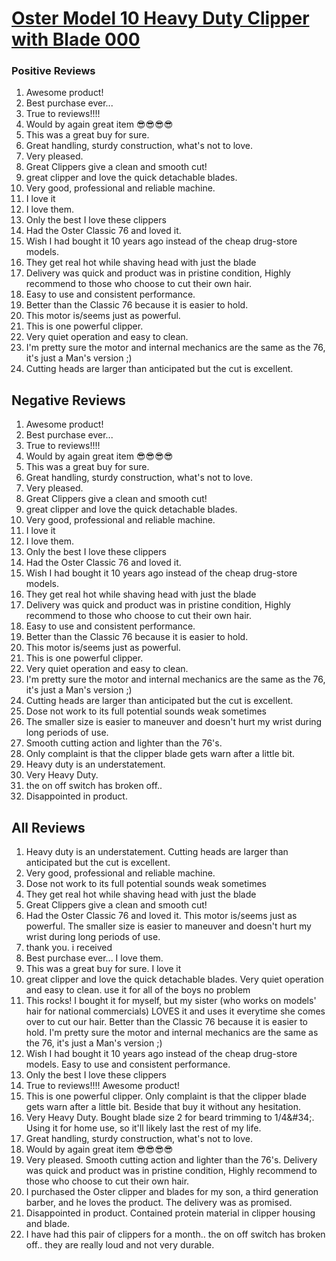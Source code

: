# [Oster Model 10 Heavy Duty Clipper with Blade 000](https://products.checkmycream.com/products/Oster-Model-10-Heavy-Duty-Clipper-with-Blade-000.html)

### Positive Reviews

<ol>
      <li>Awesome product!</li>
      <li>Best purchase ever...</li>
      <li>True to reviews!!!!</li>
      <li>Would by again great item 😎😎😎😎</li>
      <li>This was a great buy for sure.</li>
      <li>Great handling, sturdy construction, what&#x27;s not to love.</li>
      <li>Very pleased.</li>
      <li>Great Clippers give a clean and smooth cut!</li>
      <li>great clipper and love the quick detachable blades.</li>
      <li>Very good, professional and reliable machine.</li>
      <li>I love it</li>
      <li>I love them.</li>
      <li>Only the best I love these clippers</li>
      <li>Had the Oster Classic 76 and loved it.  </li>
      <li>Wish I had bought it 10 years ago instead of the cheap drug-store models.  </li>
      <li>They get real hot while shaving head with just the blade</li>
      <li>Delivery was quick and product was in pristine condition, Highly recommend to those who choose to cut their own hair.</li>
      <li>Easy to use and consistent performance.</li>
      <li>Better than the Classic 76 because it is easier to hold.</li>
      <li>This motor is/seems just as powerful.  </li>
      <li>This is one powerful clipper.</li>
      <li>Very quiet operation and easy to clean.  </li>
      <li>I&#x27;m pretty sure the motor and internal mechanics are the same as the 76, it&#x27;s just a Man&#x27;s version ;)</li>
      <li>Cutting heads are larger than anticipated but the cut is excellent.</li>
</ol>


<h2>Negative Reviews</h2>
<ol>
<li> Awesome product!</li>
<li> Best purchase ever...</li>
<li> True to reviews!!!!</li>
<li> Would by again great item 😎😎😎😎</li>
<li> This was a great buy for sure.</li>
<li> Great handling, sturdy construction, what&#x27;s not to love.</li>
<li> Very pleased.</li>
<li> Great Clippers give a clean and smooth cut!</li>
<li> great clipper and love the quick detachable blades.</li>
<li> Very good, professional and reliable machine.</li>
<li> I love it</li>
<li> I love them.</li>
<li> Only the best I love these clippers</li>
<li> Had the Oster Classic 76 and loved it.  </li>
<li> Wish I had bought it 10 years ago instead of the cheap drug-store models.  </li>
<li> They get real hot while shaving head with just the blade</li>
<li> Delivery was quick and product was in pristine condition, Highly recommend to those who choose to cut their own hair.</li>
<li> Easy to use and consistent performance.</li>
<li> Better than the Classic 76 because it is easier to hold.</li>
<li> This motor is/seems just as powerful.  </li>
<li> This is one powerful clipper.</li>
<li> Very quiet operation and easy to clean.  </li>
<li> I&#x27;m pretty sure the motor and internal mechanics are the same as the 76, it&#x27;s just a Man&#x27;s version ;)</li>
<li> Cutting heads are larger than anticipated but the cut is excellent.</li>
<li> Dose not work to its full potential sounds weak sometimes</li>
<li> The smaller size is easier to maneuver and doesn&#x27;t  hurt my wrist during long periods of use.</li>
<li> Smooth cutting action and lighter than the 76&#x27;s.</li>
<li> Only complaint is that the clipper blade gets warn after a little bit.</li>
<li> Heavy duty is an understatement.</li>
<li> Very Heavy Duty.</li>
<li> the on off switch has broken off..</li>
<li> Disappointed in product.  </li>
</ol>

<h2>All Reviews</h2>

<ol>
    <li> Heavy duty is an understatement. Cutting heads are larger than anticipated but the cut is excellent.</li>
    <li> Very good, professional and reliable machine.</li>
    <li> Dose not work to its full potential sounds weak sometimes</li>
    <li> They get real hot while shaving head with just the blade</li>
    <li> Great Clippers give a clean and smooth cut!</li>
    <li> Had the Oster Classic 76 and loved it.  This motor is/seems just as powerful.  The smaller size is easier to maneuver and doesn&#x27;t  hurt my wrist during long periods of use.</li>
    <li> thank you. i received</li>
    <li> Best purchase ever... I love them.</li>
    <li> This was a great buy for sure. I love it</li>
    <li> great clipper and love the quick detachable blades. Very quiet operation and easy to clean.  use it for all of the boys no problem</li>
    <li> This rocks! I bought it for myself, but my sister (who works on models&#x27; hair for national commercials) LOVES it and uses it everytime she comes over to cut our hair. Better than the Classic 76 because it is easier to hold. I&#x27;m pretty sure the motor and internal mechanics are the same as the 76, it&#x27;s just a Man&#x27;s version ;)</li>
    <li> Wish I had bought it 10 years ago instead of the cheap drug-store models.  Easy to use and consistent performance.</li>
    <li> Only the best I love these clippers</li>
    <li> True to reviews!!!! Awesome product!</li>
    <li> This is one powerful clipper. Only complaint is that the clipper blade gets warn after a little bit. Beside that buy it without any hesitation.</li>
    <li> Very Heavy Duty. Bought blade size 2 for beard trimming to 1/4&amp;#34;. Using it for home use, so it&#x27;ll likely last the rest of my life.</li>
    <li> Great handling, sturdy construction, what&#x27;s not to love.</li>
    <li> Would by again great item 😎😎😎😎</li>
    <li> Very pleased. Smooth cutting action and lighter than the 76&#x27;s. Delivery was quick and product was in pristine condition, Highly recommend to those who choose to cut their own hair.</li>
    <li> I purchased the Oster clipper and blades for my son, a third generation barber, and he loves the product. The delivery was as promised.</li>
    <li> Disappointed in product.  Contained protein material in clipper housing and blade.</li>
    <li> I have had this pair of clippers for a month.. the on off switch has broken off.. they are really loud and not very durable.</li>
</ol>





